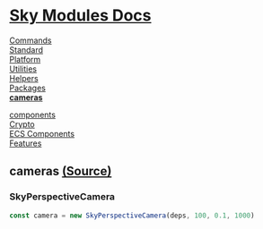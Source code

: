 <!--- This cameras was auto-generated using "pnpm exec sky readme" --> 

# [Sky Modules Docs](../README.md)

[Commands](..%2Fcommands%2FREADME.md)   
[Standard](..%2Fstandard%2FREADME.md)   
[Platform](..%2Fplatform%2FREADME.md)   
[Utilities](..%2Futilities%2FREADME.md)   
[Helpers](..%2Fhelpers%2FREADME.md)   
[Packages](..%2Fpkgs%2FREADME.md)   
**[cameras](..%2Fcameras%2FREADME.md)**   
  
[components](..%2Fcomponents%2FREADME.md)   
[Crypto](..%2Fcrypto%2FREADME.md)   
[ECS Components](..%2Fecs%2FREADME.md)   
[Features](..%2Ffeatures%2FREADME.md)   

## cameras [(Source)](..%2Fcameras%2F)

  
### SkyPerspectiveCamera

```ts
const camera = new SkyPerspectiveCamera(deps, 100, 0.1, 1000)

```